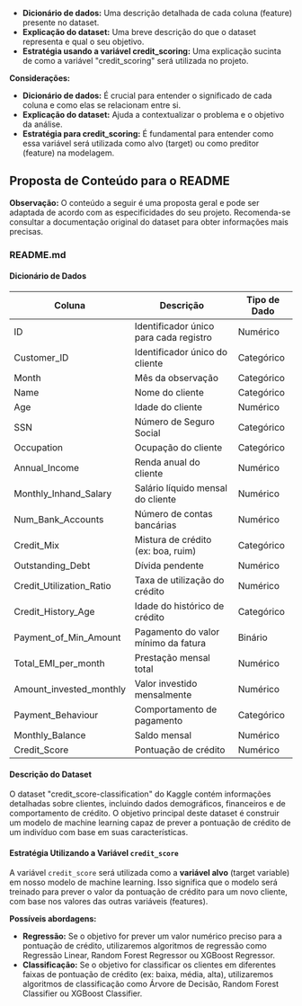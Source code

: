 

* **Dicionário de dados:** Uma descrição detalhada de cada coluna (feature) presente no dataset.
* **Explicação do dataset:** Uma breve descrição do que o dataset representa e qual o seu objetivo.
* **Estratégia usando a variável credit_scoring:** Uma explicação sucinta de como a variável "credit_scoring" será utilizada no projeto.

**Considerações:**

* **Dicionário de dados:** É crucial para entender o significado de cada coluna e como elas se relacionam entre si.
* **Explicação do dataset:** Ajuda a contextualizar o problema e o objetivo da análise.
* **Estratégia para credit_scoring:** É fundamental para entender como essa variável será utilizada como alvo (target) ou como preditor (feature) na modelagem.

## **Proposta de Conteúdo para o README**

**Observação:** O conteúdo a seguir é uma proposta geral e pode ser adaptada de acordo com as especificidades do seu projeto. Recomenda-se consultar a documentação original do dataset para obter informações mais precisas.

### **README.md**

#### **Dicionário de Dados**

| Coluna | Descrição | Tipo de Dado |
|---|---|---|
| ID | Identificador único para cada registro | Numérico |
| Customer_ID | Identificador único do cliente | Categórico |
| Month | Mês da observação | Categórico |
| Name | Nome do cliente | Categórico |
| Age | Idade do cliente | Numérico |
| SSN | Número de Seguro Social | Categórico |
| Occupation | Ocupação do cliente | Categórico |
| Annual_Income | Renda anual do cliente | Numérico |
| Monthly_Inhand_Salary | Salário líquido mensal do cliente | Numérico |
| Num_Bank_Accounts | Número de contas bancárias | Numérico |
| Credit_Mix | Mistura de crédito (ex: boa, ruim) | Categórico |
| Outstanding_Debt | Dívida pendente | Numérico |
| Credit_Utilization_Ratio | Taxa de utilização do crédito | Numérico |
| Credit_History_Age | Idade do histórico de crédito | Categórico |
| Payment_of_Min_Amount | Pagamento do valor mínimo da fatura | Binário |
| Total_EMI_per_month | Prestação mensal total | Numérico |
| Amount_invested_monthly | Valor investido mensalmente | Numérico |
| Payment_Behaviour | Comportamento de pagamento | Categórico |
| Monthly_Balance | Saldo mensal | Numérico |
| Credit_Score | Pontuação de crédito | Numérico |


#### **Descrição do Dataset**

O dataset "credit_score-classification" do Kaggle contém informações detalhadas sobre clientes, incluindo dados demográficos, financeiros e de comportamento de crédito. O objetivo principal deste dataset é construir um modelo de machine learning capaz de prever a pontuação de crédito de um indivíduo com base em suas características. 

#### **Estratégia Utilizando a Variável `credit_score`**

A variável `credit_score` será utilizada como a **variável alvo** (target variable) em nosso modelo de machine learning. Isso significa que o modelo será treinado para prever o valor da pontuação de crédito para um novo cliente, com base nos valores das outras variáveis (features).

**Possíveis abordagens:**

* **Regressão:** Se o objetivo for prever um valor numérico preciso para a pontuação de crédito, utilizaremos algoritmos de regressão como Regressão Linear, Random Forest Regressor ou XGBoost Regressor.
* **Classificação:** Se o objetivo for classificar os clientes em diferentes faixas de pontuação de crédito (ex: baixa, média, alta), utilizaremos algoritmos de classificação como Árvore de Decisão, Random Forest Classifier ou XGBoost Classifier.


